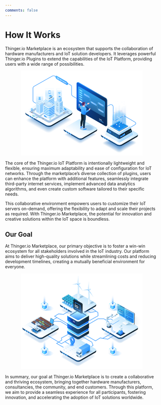 ```yaml
---
comments: false
---
```


# How It Works

Thinger.io Marketplace is an ecosystem that supports the collaboration of hardware manufacturers and IoT solution developers. It leverages powerful Thinger.io Plugins to extend the capabilities of the IoT Platform, providing users with a wide range of possibilities.

<p align="center">
  <img src="/assets/images/workflows_io.png" alt="Thinger.io platform with person showing a workflow with devices integrated into the platform" width="400">
</p>

The core of the Thinger.io IoT Platform is intentionally lightweight and flexible, ensuring maximum adaptability and ease of configuration for IoT networks. Through the marketplace’s diverse collection of plugins, users can enhance the platform with additional features, seamlessly integrate third-party internet services, implement advanced data analytics algorithms, and even create custom software tailored to their specific needs.

This collaborative environment empowers users to customize their IoT servers on-demand, offering the flexibility to adapt and scale their projects as required. With Thinger.io Marketplace, the potential for innovation and creative solutions within the IoT space is boundless.

## Our Goal

At Thinger.io Marketplace, our primary objective is to foster a win-win ecosystem for all stakeholders involved in the IoT industry. Our platform aims to deliver high-quality solutions while streamlining costs and reducing development timelines, creating a mutually beneficial environment for everyone.

<p align="center">
  <img src="/assets/images/thinger_io_platform.png" alt="Thinger.io platform with person showing a workflow with devices integrated into the platform" width="400">
</p>

In summary, our goal at Thinger.io Marketplace is to create a collaborative and thriving ecosystem, bringing together hardware manufacturers, consultancies, the community, and end customers. Through this platform, we aim to provide a seamless experience for all participants, fostering innovation, and accelerating the adoption of IoT solutions worldwide.

